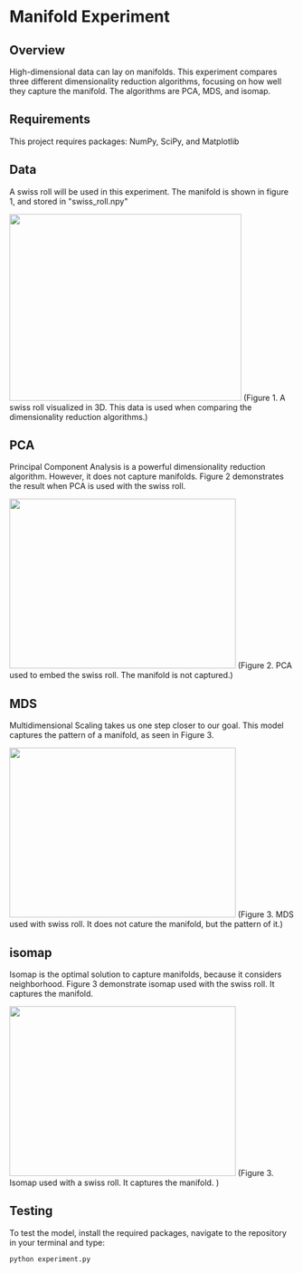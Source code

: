 # Manifold Experiment

## Overview
High-dimensional data can lay on manifolds. This experiment compares three different dimensionality reduction algorithms, focusing on how well they capture the manifold. The algorithms are PCA, MDS, and isomap. 

## Requirements
This project requires packages: NumPy, SciPy, and Matplotlib 

## Data 
A swiss roll will be used in this experiment. The manifold is shown in figure 1, and stored in "swiss_roll.npy"

<img src="https://i.ibb.co/SnxyGT0/data.png" width="410" height="330">
(Figure 1. A swiss roll visualized in 3D. This data is used when comparing the dimensionality reduction algorithms.)

## PCA
Principal Component Analysis is a powerful dimensionality reduction algorithm. However, it does not capture manifolds. Figure 2 demonstrates the result when PCA is used with the swiss roll. 

<img src="https://i.ibb.co/gPcdS79/pca.png" width="400" height="300">
(Figure 2. PCA used to embed the swiss roll. The manifold is not captured.)

## MDS
Multidimensional Scaling takes us one step closer to our goal. This model captures the pattern of a manifold, as seen in Figure 3. 

<img src="https://i.ibb.co/XYffQxS/original.png" width="400" height="300">
(Figure 3. MDS used with swiss roll. It does not cature the manifold, but the pattern of it.)

## isomap
Isomap is the optimal solution to capture manifolds, because it considers neighborhood. Figure 3 demonstrate isomap used with the swiss roll. It captures the manifold.

<img src="https://i.ibb.co/bQ2mnRv/isomap.png" width="400" height="300">
(Figure 3. Isomap used with a swiss roll. It captures the manifold. )

## Testing

To test the model, install the required packages, navigate to the repository in your terminal and type:

```bash
python experiment.py
```

